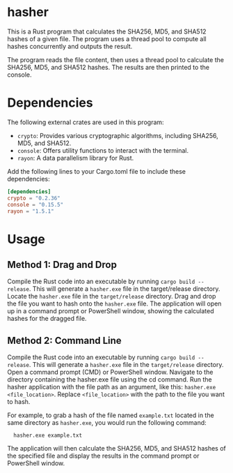 # hasher
This is a Rust program that calculates the SHA256, MD5, and SHA512 hashes of a given file. The program uses a thread pool to compute all hashes concurrently and outputs the result.

The program reads the file content, then uses a thread pool to calculate the SHA256, MD5, and SHA512 hashes. The results are then printed to the console.

# Dependencies

The following external crates are used in this program:

- `crypto`: Provides various cryptographic algorithms, including SHA256, MD5, and SHA512.
- `console`: Offers utility functions to interact with the terminal.
- `rayon`: A data parallelism library for Rust.

Add the following lines to your Cargo.toml file to include these dependencies:

```toml
[dependencies]
crypto = "0.2.36"
console = "0.15.5"
rayon = "1.5.1"
```

# Usage
## Method 1: Drag and Drop

Compile the Rust code into an executable by running `cargo build --release`. This will generate a `hasher.exe` file in the target/release directory.
Locate the `hasher.exe` file in the `target/release` directory.
Drag and drop the file you want to hash onto the `hasher.exe` file. The application will open up in a command prompt or PowerShell window, showing the calculated hashes for the dragged file.

## Method 2: Command Line

Compile the Rust code into an executable by running `cargo build --release`. This will generate a `hasher.exe` file in the `target/release` directory.
Open a command prompt (CMD) or PowerShell window.
Navigate to the directory containing the hasher.exe file using the cd command.
Run the hasher application with the file path as an argument, like this: `hasher.exe <file_location>`. Replace `<file_location>` with the path to the file you want to hash.

For example, to grab a hash of the file named `example.txt` located in the same directory as `hasher.exe`, you would run the following command:

      hasher.exe example.txt

The application will then calculate the SHA256, MD5, and SHA512 hashes of the specified file and display the results in the command prompt or PowerShell window.  
  

